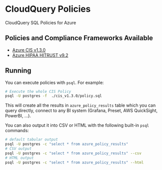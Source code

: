# CloudQuery Policies

CloudQuery SQL Policies for Azure

## Policies and Compliance Frameworks Available

- [Azure CIS v1.3.0](./cis_v1.3.0/policy.sql)
- [Azure HIPAA HITRUST v9.2](./hipaa_hitrust_v9.2/policy.sql)

## Running

You can execute policies with `psql`. For example:

```bash
# Execute the whole CIS Policy
psql -U postgres -f  ./cis_v1.3.0/policy.sql
```

This will create all the results in `azure_policy_results` table which you can query directly, connect to any BI system (Grafana, Preset, AWS QuickSight, PowerBI, …).

You can also output it into CSV or HTML with the following built-in `psql` commands:

```bash
# default tabular output
psql -U postgres -c "select * from azure_policy_results"
# CSV output
psql -U postgres -c "select * from azure_policy_results" --csv
# HTML output
psql -U postgres -c "select * from azure_policy_results" --html
```
